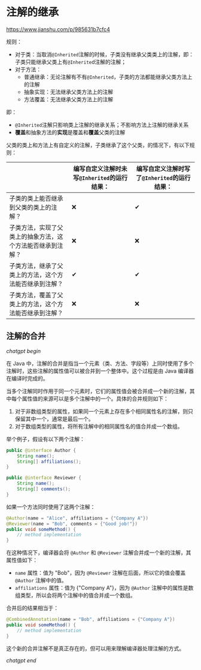 # 注解的继承

https://www.jianshu.com/p/985631b7cfc4

规则：

- 对于类：当取消`@Inherited`注解的时候，子类没有继承父类类上的注解，即：子类只能继承父类上有`@Inherite`d注解的注解；
- 对于方法：
  - 普通继承：无论注解有不有`@Inherited`，子类的方法都能继承父类方法上的注解
  - 抽象实现：无法继承父类方法上的注解
  - 方法覆盖：无法继承父类方法上的注解

即：

- `@Inherited`注解只影响类上注解的继承关系；不影响方法上注解的继承关系
- **覆盖**和抽象方法的**实现**是覆盖和**覆盖**父类的注解

父类的类上和方法上有自定义的注解，子类继承了这个父类，的情况下，有以下规则：

|                                                            | 编写自定义注解时未写`@Inherited`的运行结果： | 编写自定义注解时写了`@Inherited`的运行结果： |
| ---------------------------------------------------------- | -------------------------------------------- | -------------------------------------------- |
| 子类的类上能否继承到父类的类上的注解？                     | ❌                                            | ✔                                            |
| 子类方法，实现了父类上的抽象方法，这个方法能否继承到注解？ | ❌                                            | ❌                                            |
| 子类方法，继承了父类上的方法，这个方法能否继承到注解？     | ✔                                            | ✔                                            |
| 子类方法，覆盖了父类上的方法，这个方法能否继承到注解？     | ❌                                            | ❌                                            |

## 注解的合并

*chatgpt begin*

在 Java 中，注解的合并是指当一个元素（类、方法、字段等）上同时使用了多个注解时，这些注解的属性值可以被合并到一个整体中。这个过程是由 Java 编译器在编译时完成的。

当多个注解同时作用于同一个元素时，它们的属性值会被合并成一个新的注解，其中每个属性值的来源可以是多个注解中的一个。具体的合并规则如下：

1. 对于非数组类型的属性，如果同一个元素上存在多个相同属性名的注解，则只保留其中一个，通常是最后一个。
2. 对于数组类型的属性，将所有注解中的相同属性名的值合并成一个数组。

举个例子，假设有以下两个注解：

```java
public @interface Author {
    String name();
    String[] affiliations();
}
```

```java
public @interface Reviewer {
    String name();
    String[] comments();
}
```

如果一个方法同时使用了这两个注解：

```java
@Author(name = "Alice", affiliations = {"Company A"})
@Reviewer(name = "Bob", comments = {"Good job!"})
public void someMethod() {
    // method implementation
}
```

在这种情况下，编译器会将 `@Author` 和 `@Reviewer` 注解合并成一个新的注解，其属性值如下：

- `name` 属性：值为 "Bob"，因为 `@Reviewer` 注解在后面，所以它的值会覆盖 `@Author` 注解中的值。
- `affiliations` 属性：值为 {"Company A"}，因为 `@Author` 注解中的属性是数组类型，所以会将两个注解中的值合并成一个数组。

合并后的结果相当于：

```java
@CombinedAnnotation(name = "Bob", affiliations = {"Company A"})
public void someMethod() {
    // method implementation
}
```

这个新的合并注解不是真正存在的，但可以用来理解编译器处理注解的方式。

*chatgpt end*

